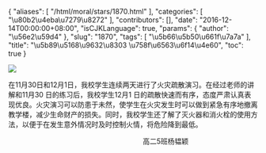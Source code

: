 {
    "aliases": [
        "/html/moral/stars/1870.html"
    ],
    "categories": [
        "\u80b2\u4eba\u7279\u8272"
    ],
    "contributors": [],
    "date": "2016-12-14T00:00:00+08:00",
    "isCJKLanguage": true,
    "params": {
        "author": "\u56e2\u59d4"
    },
    "slug": "1870",
    "tags": [
        "\u5b66\u5b50\u661f\u7a7a"
    ],
    "title": "\u5b89\u5168\u9632\u8303  \u758f\u6563\u6f14\u4e60",
    "toc": true
}

![](https://cdn.tfls.online/mirror/full/312fd879e01936e61232d4aa8d8ca56f51d30e7d.jpg)









在11月30日和12月1日，我校学生连续两天进行了火灾疏散演习。在经过老师的讲解和11月30 日的练习后，我校学生12月1 日的疏散快速而有序，态度严肃认真表现优良。火灾演习可以防患于未然，使学生在火灾发生时可以做到紧急有序地撤离教学楼，减少生命财产的损失。同时，我校学生还了解了灭火器和消火栓的使用方法，以便于在发生意外情况时及时控制火情，将危险降到最低。



  






                                                                     高二5班杨韫颖



